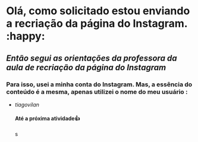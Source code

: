 # Olá, como solicitado estou enviando a  recriação da página do Instagram. :happy:

## _Então segui as orientações da professora da aula de recriação da página do Instagram_

### **Para isso, usei a minha conta do Instagram. Mas, a essência do conteúdo é a mesma, apenas utilizei o nome do meu usuário :**

- _tiagovilan_

  #### Até a próxima atividade:+1:

  

   s